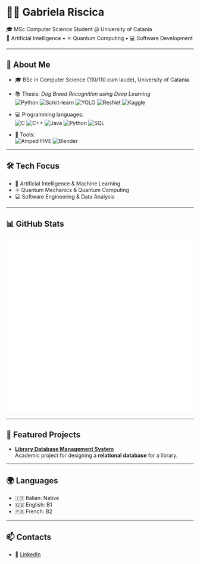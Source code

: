 # 👩‍💻 Gabriela Riscica

🎓 MSc Computer Science Student @ University of Catania  
🤖 Artificial Intelligence • ⚛️ Quantum Computing • 💻 Software Development  

---

## 🚀 About Me
- 🎓 BSc in Computer Science (110/110 cum laude), University of Catania  
- 📚 Thesis: *Dog Breed Recognition using Deep Learning*  
  ![Python](https://img.shields.io/badge/-Python-3776AB?logo=python&logoColor=white)
  ![Scikit-learn](https://img.shields.io/badge/-Scikit--learn-F7931E?logo=scikitlearn&logoColor=white)
  ![YOLO](https://img.shields.io/badge/-YOLO-00FFFF?logo=opencv&logoColor=black)
  ![ResNet](https://img.shields.io/badge/-ResNet-000000?logo=pytorch&logoColor=white)
  ![Kaggle](https://img.shields.io/badge/-Kaggle-20BEFF?logo=kaggle&logoColor=white)  

- 💻 Programming languages:  
  ![C](https://img.shields.io/badge/-C-A8B9CC?logo=c&logoColor=black)
  ![C++](https://img.shields.io/badge/-C++-00599C?logo=cplusplus&logoColor=white)
  ![Java](https://img.shields.io/badge/-Java-007396?logo=java&logoColor=white)
  ![Python](https://img.shields.io/badge/-Python-3776AB?logo=python&logoColor=white)
  ![SQL](https://img.shields.io/badge/-SQL-003B57?logo=postgresql&logoColor=white)  

- 🔬 Tools:  
  ![Amped FIVE](https://img.shields.io/badge/-Amped%20FIVE-FF0000?logo=zoom&logoColor=white)
  ![Blender](https://img.shields.io/badge/-Blender-F5792A?logo=blender&logoColor=white)  

---

## 🛠️ Tech Focus
- 🤖 Artificial Intelligence & Machine Learning  
- ⚛️ Quantum Mechanics & Quantum Computing  
- 💻 Software Engineering & Data Analysis  

---

## 📊 GitHub Stats
![Metrics](./metrics.svg)

---

## 🚀 Featured Projects

- [**Library Database Management System**](https://github.com/elakela/gestione-biblioteca.git)  
  Academic project for designing a **relational database** for a library.  

---

## 🌍 Languages
- 🇮🇹 Italian: Native  
- 🇬🇧 English: B1  
- 🇫🇷 French: B2  

---

## 📫 Contacts
- 💼 [LinkedIn](https://linkedin.com/in/gabriela-riscica)  
